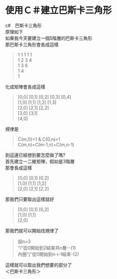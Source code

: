 # 使用Ｃ＃建立巴斯卡三角形
c#　巴斯卡三角形<br>
原理如下<br>
如果我今天要建立一個5階層的巴斯卡三角形<br>
那巴斯卡三角形會長成這樣
<blockquote>
1 1 1 1 1<br>
1 2 3 4<br>
1 3 6<br>
1 4<br>
1<br>
</blockquote>
化成矩陣會長成這樣
<blockquote>
[0,0] [0,1] [0,2] [0,3] [0,4]<br>
[1,0] [1,1] [1,2] [1,3]<br>
[2,0] [2,1] [2,2]<br>
[3,0] [3,1]<br>
[4,0]<br>
</blockquote>
規律是
<blockquote>
C(m,0)=1 & C(0,n)=1<br>
C(m,n)=C(m-1,n)+C(m,n-1)<br>
</blockquote>
到這邊已經想到要怎麼做了嗎?
<br>
首先建立一二維矩陣，假如是3階層<br>
那會長成這樣
<blockquote>
[0,0] [0,1] [0,2]<br>
[1,0] [1,1] [1,2]<br>
[2,0] [2,1] [2,2]<br>
</blockquote>
那我們只要取出這樣就好<br>
<blockquote>
[0,0] [0,1] [0,2]<br>
[1,0] [1,1]<br>
[2,0]<br>
</blockquote>
那我們就可以開始找規律了<br>
<blockquote>
設n=3<br>
"i"從0開始到2結束共n層--(1)<br>
內圈"j"從0開始到n-i-1結束-(2)<br>
</blockquote>
這樣就可以取出我們想要的部分了<br>
＜巴斯卡三角形＞
